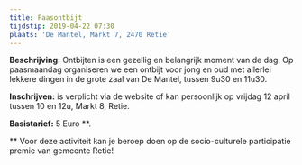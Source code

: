 ```yaml
---
title: Paasontbijt
tijdstip: 2019-04-22 07:30
plaats: 'De Mantel, Markt 7, 2470 Retie'
---
```

**Beschrijving:** Ontbijten is een gezellig en belangrijk moment van de dag. Op paasmaandag organiseren we een ontbijt voor jong en oud met allerlei lekkere dingen in de grote zaal van De Mantel, tussen 9u30 en 11u30.

**Inschrijven:** is verplicht via de website of kan persoonlijk op vrijdag 12 april tussen 10 en 12u, Markt 8, Retie.

**Basistarief:** 5 Euro \*\*.

\*\* Voor deze activiteit kan je beroep doen op de socio-culturele participatie premie van gemeente Retie!
